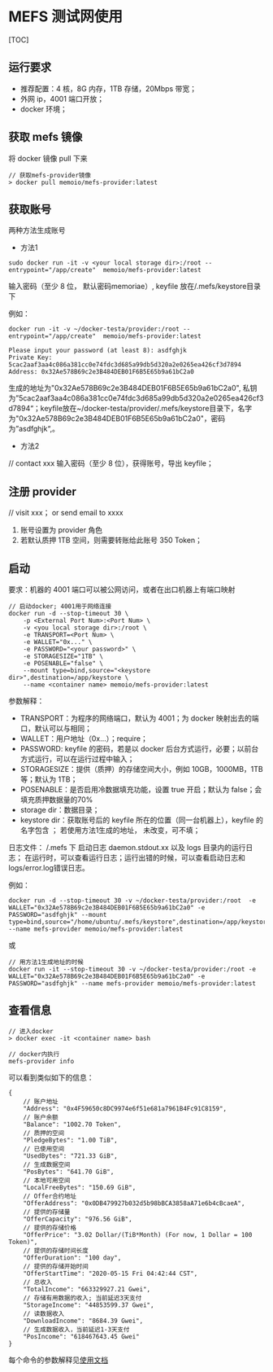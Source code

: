 # MEFS 测试网使用

[TOC]

## 运行要求

- 推荐配置：4 核，8G 内存，1TB 存储，20Mbps 带宽；
- 外网 ip，4001 端口开放；
- docker 环境；

## 获取 mefs 镜像

将 docker 镜像 pull 下来

```shell
// 获取mefs-provider镜像
> docker pull memoio/mefs-provider:latest
```

## 获取账号

两种方法生成账号

+ 方法1

```shell
sudo docker run -it -v <your local storage dir>:/root --entrypoint="/app/create"  memoio/mefs-provider:latest

```

输入密码（至少 8 位， 默认密码memoriae）, keyfile 放在<your local storage dir>/.mefs/keystore目录下

例如：

```shell
docker run -it -v ~/docker-testa/provider:/root --entrypoint="/app/create"  memoio/mefs-provider:latest

Please input your password (at least 8): asdfghjk
Private Key: 5cac2aaf3aa4c086a381cc0e74fdc3d685a99db5d320a2e0265ea426cf3d7894
Address: 0x32Ae578B69c2e3B484DEB01F6B5E65b9a61bC2a0
```

生成的地址为"0x32Ae578B69c2e3B484DEB01F6B5E65b9a61bC2a0", 私钥为”5cac2aaf3aa4c086a381cc0e74fdc3d685a99db5d320a2e0265ea426cf3d7894“；keyfile放在~/docker-testa/provider/.mefs/keystore目录下，名字为"0x32Ae578B69c2e3B484DEB01F6B5E65b9a61bC2a0"，密码为”asdfghjk“,。


+ 方法2

// contact xxx
输入密码（至少 8 位），获得账号，导出 keyfile；

## 注册 provider

// visit xxx； or send email to xxxx

1. 账号设置为 provider 角色
2. 若默认质押 1TB 空间，则需要转账给此账号 350 Token；


## 启动

要求：机器的 4001 端口可以被公网访问，或者在出口机器上有端口映射

```docker
// 启动docker; 4001用于网络连接
docker run -d --stop-timeout 30 \
    -p <External Port Num>:<Port Num> \
    -v <you local storage dir>:/root \
    -e TRANSPORT=<Port Num> \
    -e WALLET="0x..." \
    -e PASSWORD="<your password>" \
    -e STORAGESIZE="1TB" \
    -e POSENABLE="false" \
    --mount type=bind,source="<keystore dir>",destination=/app/keystore \
    --name <container name> memoio/mefs-provider:latest
```

参数解释：

- TRANSPORT：<Port Num>为程序的网络端口，默认为 4001；<External Port Num>为 docker 映射出去的端口，默认可以与<Port Num>相同；
- WALLET：用户地址（0x...）；require；
- PASSWORD: keyfile 的密码，若是以 docker 后台方式运行，必要；以前台方式运行，可以在运行过程中输入；
- STORAGESIZE：提供（质押）的存储空间大小，例如 10GB，1000MB，1TB 等；默认为 1TB；
- POSENABLE：是否启用冷数据填充功能，设置 true 开启；默认为 false；会填充质押数据量的70\%
- storage dir：数据目录；
- keystore dir：获取账号后的 keyfile 所在的位置（同一台机器上），keyfile 的名字包含 <WALLET>； 若使用方法1生成的地址， <you local storage dir>未改变，可不填；

日志文件：
<storage dir>/.mefs 下 启动日志 daemon.stdout.xx 以及 logs 目录内的运行日志；
在运行时，可以查看运行日志；运行出错的时候，可以查看启动日志和logs/error.log错误日志。


例如：

```
docker run -d --stop-timeout 30 -v ~/docker-testa/provider:/root  -e WALLET="0x32Ae578B69c2e3B484DEB01F6B5E65b9a61bC2a0" -e PASSWORD="asdfghjk" --mount type=bind,source="/home/ubuntu/.mefs/keystore",destination=/app/keystore --name mefs-provider memoio/mefs-provider:latest
```
或

```
// 用方法1生成地址的时候
docker run -it --stop-timeout 30 -v ~/docker-testa/provider:/root -e WALLET="0x32Ae578B69c2e3B484DEB01F6B5E65b9a61bC2a0" -e PASSWORD="asdfghjk" --name mefs-provider memoio/mefs-provider:latest
```


## 查看信息

```shell
// 进入docker
> docker exec -it <container name> bash
```

```shell
// docker内执行
mefs-provider info
```

可以看到类似如下的信息：

```
{
    // 账户地址
    "Address": "0x4F59650c8DC9974e6f51e681a7961B4Fc91C8159",
    // 账户余额
    "Balance": "1002.70 Token",
    // 质押的空间
    "PledgeBytes": "1.00 TiB",
    // 已使用空间
    "UsedBytes": "721.33 GiB",
    // 生成数据空间
    "PosBytes": "641.70 GiB",
    // 本地可用空间
    "LocalFreeBytes": "150.69 GiB",
    // Offer合约地址
    "OfferAddress": "0x0DB479927b032d5b98bBCA3858aA71e6b4cBcaeA",
    // 提供的存储量
    "OfferCapacity": "976.56 GiB",
    // 提供的存储价格
    "OfferPrice": "3.02 Dollar/(TiB*Month) (For now, 1 Dollar = 100 Token)",
    // 提供的存储时间长度
    "OfferDuration": "100 day",
    // 提供的存储开始时间
    "OfferStartTime": "2020-05-15 Fri 04:42:44 CST",
    // 总收入 
    "TotalIncome": "663329927.21 Gwei",
    // 存储有用数据的收入; 当前延迟3天支付
    "StorageIncome": "44853599.37 Gwei",
    // 读数据收入
    "DownloadIncome": "8684.39 Gwei",
    // 生成数据收入，当前延迟1-3天支付
    "PosIncome": "618467643.45 Gwei"
}
```

每个命令的参数解释见[使用文档](https://github.com/memoio/docs)
